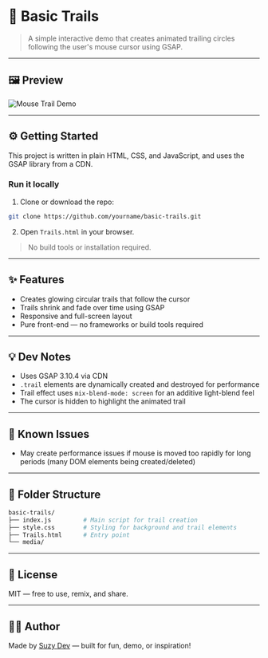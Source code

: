 # 🎯 Basic Trails

> A simple interactive demo that creates animated trailing circles following the user's mouse cursor using GSAP.

---

## 🖼 Preview

![Mouse Trail Demo](./media/basic-trails-demo.gif.gif)

---

## ⚙️ Getting Started

This project is written in plain HTML, CSS, and JavaScript, and uses the GSAP library from a CDN.

### Run it locally

1. Clone or download the repo:
```bash
git clone https://github.com/yourname/basic-trails.git
```

2. Open `Trails.html` in your browser.

> No build tools or installation required.

---

## ✨ Features

- Creates glowing circular trails that follow the cursor
- Trails shrink and fade over time using GSAP
- Responsive and full-screen layout
- Pure front-end — no frameworks or build tools required

---

## 💡 Dev Notes

- Uses GSAP 3.10.4 via CDN
- `.trail` elements are dynamically created and destroyed for performance
- Trail effect uses `mix-blend-mode: screen` for an additive light-blend feel
- The cursor is hidden to highlight the animated trail

---

## 🧪 Known Issues

- May create performance issues if mouse is moved too rapidly for long periods (many DOM elements being created/deleted)

---

## 📂 Folder Structure

```bash
basic-trails/
├── index.js         # Main script for trail creation
├── style.css        # Styling for background and trail elements
├── Trails.html      # Entry point
└── media/           
```

---

## 📜 License

MIT — free to use, remix, and share.

---

## 🙋‍♀️ Author

Made by [Suzy Dev](https://github.com/suzubu) — built for fun, demo, or inspiration!
